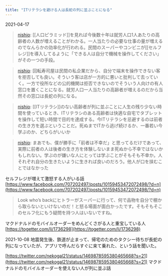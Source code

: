 ```yaml
---
title: "ITリテラシを避ける人は長蛇の列に並ぶことになる"
---
```


2021-04-17
> [nishio](https://twitter.com/nishio/status/1381282245462220806): [[人口ピラミッド]]を見れば今後数十年は就労人口1人あたりの高齢者の人数が増えることがわかる。一人当たりの必要な仕事の量が増えるのでなんらかの効率化が行われる。民間のスーパーやコンビニが[[セルフレジ]]を導入してるように「できる人は自分で機械を操作してください」がその一つの手段。

> [nishio](https://twitter.com/nishio/status/1381285801447714823): 回転寿司屋は民間の私企業だから、自分で端末を操作できない客を拒否しても良い。そういう客は店が一方的に悪いと批判して去っていく。一方で役所などの公的機関は拒否できないのでそういう人向けの有人窓口を置くことになる。就労人口一人当たりの高齢者が増えるのだから当然その窓口は長蛇の列になる。

> [nishio](https://twitter.com/nishio/status/1381288134713864194): [[ITリテラシ]]のない高齢者が列に並ぶことに人生の残り少ない時間を使っているとき、ITリテラシのある高齢者は快適な自宅でタブレットを操作して短い時間で目的を達成する。今ITリテラシを忌避するのは前者の生き方を選ぶということだ。死ぬまでITから逃げ続けるか、一番若い今学ぶのか、どちらがいいか

> [nishio](https://twitter.com/nishio/status/1381289870341984257): まあでも、僕が勝手に「前者は不幸だ」と思ってるだけであって、実際に前者の人は後者の生き方を体験しないまま死ぬから不幸ではないかもしれない。学ぶのが嫌いな人にとっては学ぶことがそもそも不幸か。人それぞれ自分の生きたいように生きれば良いのだろう。他人が口を挟むことではなかった



セルフレジが増えて激怒する人がいる話
[https://www.facebook.com/707202497/posts/10159453472072498/?d=n](https://www.facebook.com/707202497/posts/10159453472072498/?d=n)
> Look who’s backにヒトラーがスーパーに行って、何で品物を自分で棚から取らないといけないのだ！と怒る場面が面白かったです。そもそもそこのセルフ化にもう疑問を持つ人はいないですね。

マクドナルドのモバイルオーダーをめんどくさがる人と重宝している人
[https://togetter.com/li/1736298](https://togetter.com/li/1736298)

2021-10-08
地震発生後、鉄道が止まって、帰宅のためのタクシー待ちが長蛇の列になっていたが、アプリで呼んだらすぐに来て乗れた、という話を聞いた。

[https://twitter.com/nekogal21/status/1469878595380465668?s=21](https://twitter.com/nekogal21/status/1469878595380465668?s=21)
マクドナルドのモバイルオーダーを使えない人が列に並ぶ話
